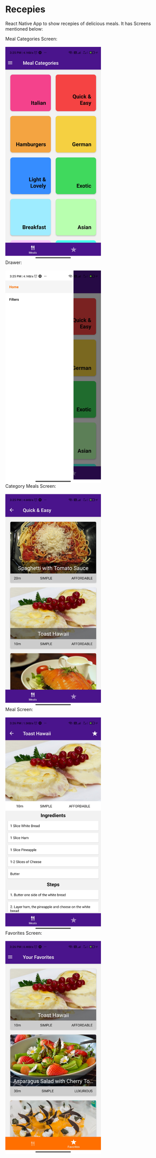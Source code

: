 # Recepies
React Native App to show recepies of delicious meals. It has Screens mentioned below:
<div style="display:flex; flex-direction:column">
  Meal Categories Screen:
  <br/><br/>
  <img src="/assets/meal-categories.jpg" alt="Meal Categories Screen" width="300"/>
</div>
<div style="display:flex; flex-direction:column">
  Drawer:
  <br/><br/>
  <img src="/assets/drawer.jpg" alt="Drawer" width="300"/>
</div>
<div style="display:flex; flex-direction:column">
  Category Meals Screen:
  <br/><br/>
  <img src="/assets/category-meals.jpg" alt="Category Meals Screen" width="300"/>
</div>
<div style="display:flex; flex-direction:column">
  Meal Screen:
  <br/><br/>
  <img src="/assets/meal.jpg" alt="Meal Screen" width="300"/>
</div>
<div style="display:flex; flex-direction:column">
  Favorites Screen:
  <br/><br/>
  <img src="/assets/favorites.jpg" alt="Favorites Screen" width="300"/>
</div>
